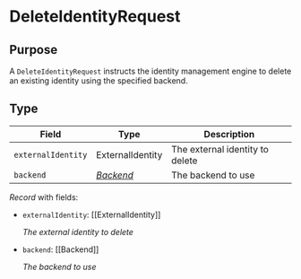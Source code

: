 # DeleteIdentityRequest

## Purpose

<!-- --8<-- [start:purpose] -->
A `DeleteIdentityRequest` instructs the identity management engine to delete an existing identity using the specified backend.
<!-- --8<-- [end:purpose] -->

## Type

<!-- --8<-- [start:type] -->
<div class="type" markdown>

| Field        | Type                    | Description |
|--------------|-------------------------|-------------|
| `externalIdentity` | ExternalIdentity | The external identity to delete |
| `backend` | *[Backend](../types/backend.md)* | The backend to use  |


*Record* with fields:

- `externalIdentity`: [[ExternalIdentity]]

  *The external identity to delete*

- `backend`: [[Backend]]

  *The backend to use*

</div>
<!-- --8<-- [end:type] -->
